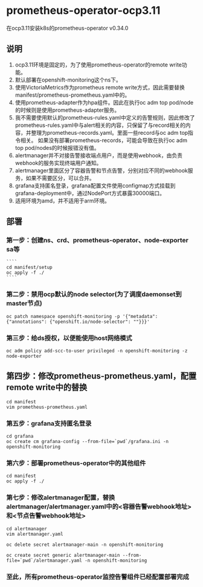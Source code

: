 # prometheus-operator-ocp3.11
在ocp3.11安装k8s的prometheus-operator v0.34.0
## 说明
1. ocp3.11环境是固定的，为了使用prometheus-operator的remote write功能。
2. 默认部署在openshift-monitoring这个ns下。
3. 使用VictoriaMetrics作为prometheus remote write方式，因此需要替换manifest/prometheus-prometheus.yaml中的<vminsert ip>。
4. 使用prometheus-adapter作为hpa组件。因此在执行oc adm top pod/node的时候则是使用prometheus-adapter服务。
5. 我不需要使用默认的prometheus-rules.yaml中定义的告警规则，因此修改了prometheus-rules.yaml中与alert相关的内容，只保留了与record相关的内容，并整理为prometheus-records.yaml。里面一些record与oc adm top指令相关。
   如果没有部署prometheus-records，可能会导致在执行oc adm top pod/nodes的时候报错没有值。
5. alertmanager并不对接告警接收端点用户，而是使用webhook，由负责webhook的服务实现终端用户通知。
6. alertmanager里面区分了容器告警和节点告警，分别对应不同的webhook服务，如果不需要区分，可以合并。
7. grafana支持匿名登录，grafana配置文件使用configmap方式挂载到grafana-deployment中，通过NodePort方式暴露30000端口。
8. 适用环境为amd，并不适用于arm环境。
## 部署
### 第一步：创建ns、crd、prometheus-operator、node-exporter sa等
    ````
    cd manifest/setup
    oc apply -f ./
    ````
### 第二步：禁用ocp默认的node selector(为了调度daemonset到master节点)
   ````
   oc patch namespace openshift-monitoring -p '{"metadata": {"annotations": {"openshift.io/node-selector": ""}}}'
   ```` 
### 第三步：给ds授权，以便能使用host网络模式
   ````
   oc adm policy add-scc-to-user privileged -n openshift-monitoring -z node-exporter
   ````   
## 第四步：修改prometheus-prometheus.yaml，配置remote write中的替换<vminsert-ip>
   ````
   cd manifest
   vim prometheus-prometheus.yaml
   ````
### 第五步：grafana支持匿名登录
   ````
   cd grafana
   oc create cm grafana-config --from-file=`pwd`/grafana.ini -n openshift-monitoring
   ````
### 第六步：部署prometheus-operator中的其他组件
   ````
   cd manifest
   oc apply -f ./
   ````
### 第七步：修改alertmanager配置，替换alertmanager/alertmanager.yaml中的<容器告警webhook地址>和<节点告警webhook地址>
   ````
   cd alertmanager
   vim alertmanager.yaml

   oc delete secret alertmanager-main -n openshift-monitoring

   oc create secret generic alertmanager-main --from-file=`pwd`/alertmanager.yaml -n openshift-monitoring
   ````
### 至此，所有prometheus-operator监控告警组件已经配置部署完成
